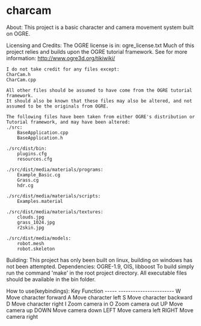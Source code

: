 charcam
=======
About:
	This project is a basic character and camera movement system built on OGRE.

Licensing and Credits:
	The OGRE license is in: ogre_license.txt
	Much of this project relies and builds upon the OGRE tutorial framework.
	See for more information:
		http://www.ogre3d.org/tikiwiki/

	I do not take credit for any files except:
	CharCam.h
	CharCam.cpp

	All other files should be assumed to have come from the OGRE tutorial framework.
	It should also be known that these files may also be altered, and not assumed to be the originals from OGRE.

	The following files have been taken from either OGRE's distribution or Tutorial framework, and may have been altered:
	./src:
		BaseApplication.cpp
		BaseApplication.h

	./src/dist/bin:
		plugins.cfg
		resources.cfg

	./src/dist/media/materials/programs:
		Example_Basic.cg
		Grass.cg
		hdr.cg

	./src/dist/media/materials/scripts:
		Examples.material

	./src/dist/media/materials/textures:
		clouds.jpg
		grass_1024.jpg
		r2skin.jpg

	./src/dist/media/models:
		robot.mesh
		robot.skeleton

Building:
	This project has only been built on linux, building on windows has not been attempted.
	Dependencies: OGRE-1.9, OIS, libboost
	To build simply run the command 'make' in the root project directory.
	All executable files should be available in the bin folder.

How to use(keybindings):
	Key		Function
	-----	-----------------------
	W		Move character forward
	A		Move character left
	S		Move character backward
	D		Move character right
	I		Zoom camera in
	O		Zoom camera out
	UP		Move camera up
	DOWN	Move camera down
	LEFT	Move camera left
	RIGHT	Move camera right
